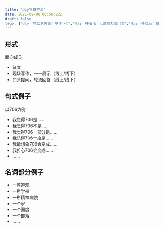 ```yaml
---
title: "diy社群性质"
date: 2021-09-08T08:56:22Z
draft: false
tags: ["diy一次艺术实验：写作 ✍🏻️","diy一种活动：儿童友好型 🧒🏻","diy一种政治：自组织","diy一种活动：仪式 🕯️","diy一种活动：🗣️ 诵读","diy一种活动：🗣️ 共同讨论","diy一种活动：🗣️ 个人观点","diy一次艺术实验：虚构/小说"]
---
```




## 形式
面向成员
- 征文
- 现场写作，一一展示（线上/线下）
- 口头提问，轮流回答（线上/线下）

## 句式例子
以706为例
- 我觉得706是……
- 我觉得706不是……
- 我觉得706一部分是……
- 我记得706一度是……
- 我能想象706会变成……
- 我担心706会变成……
- ……

## 名词部分例子
- 一座道观
- 一所学校
- 一所精神病院
- 一个家
- 一个国度
- 一个部落
- ……

